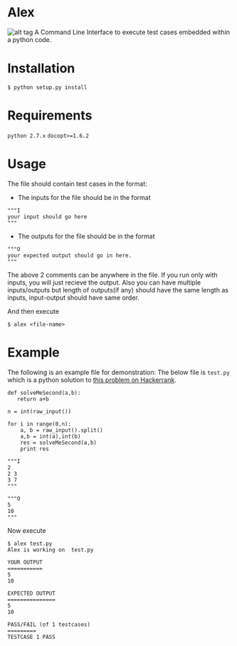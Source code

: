 # Alex
![alt tag](http://thesmashable.com/wp-content/uploads/2012/06/Madagascar-3-movie-2012-Alex-The-Lion-HD-Wallpaper-31.jpg)
A Command Line Interface to execute test cases embedded within a python code.
# Installation
`$ python setup.py install`
# Requirements
`python 2.7.x`
`docopt>=1.6.2`
# Usage
The file should contain test cases in the format:

- The inputs for the file should be in the format
```
"""I
your input should go here
"""
```
- The outputs for the file should be in the format
```
"""O
your expected output should go in here.
"""
```

The above 2 comments can be anywhere in the file. If you run only with inputs, you will just recieve the output.
Also you can have multiple inputs/outputs but length of outputs(if any) should have the same length as inputs,
input-output should have same order.

And then execute

`$ alex <file-name>`
# Example
The following is an example file for demonstration:
The below file is `test.py` which is a python solution to [this problem on Hackerrank](https://www.hackerrank.com/challenges/solve-me-second).
```
def solveMeSecond(a,b):
   return a+b

n = int(raw_input())

for i in range(0,n):
    a, b = raw_input().split()
    a,b = int(a),int(b)
    res = solveMeSecond(a,b)
    print res
    
"""I
2
2 3
3 7
"""

"""O
5
10
"""
```
Now execute
```
$ alex test.py
Alex is working on  test.py

YOUR OUTPUT
===========
5
10

EXPECTED OUTPUT
===============
5
10

PASS/FAIL (of 1 testcases)
=========
TESTCASE 1 PASS
```
